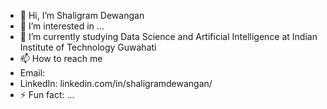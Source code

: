 - 👋 Hi, I’m Shaligram Dewangan
- 👀 I’m interested in ...
- 🌱 I’m currently studying Data Science and Artificial Intelligence at Indian Institute of Technology Guwahati
- 📫 How to reach me
- Email:
- LinkedIn: linkedin.com/in/shaligramdewangan/
- ⚡ Fun fact: ...

<!---
Shaligram-Dewangan/Shaligram-Dewangan is a ✨ special ✨ repository because its `README.md` (this file) appears on your GitHub profile.
You can click the Preview link to take a look at your changes.
--->
